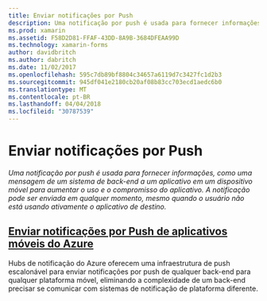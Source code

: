 ```yaml
---
title: Enviar notificações por Push
description: Uma notificação por push é usada para fornecer informações, como uma mensagem de um sistema de back-end a um aplicativo em um dispositivo móvel para aumentar o uso e o compromisso do aplicativo. A notificação pode ser enviada em qualquer momento, mesmo quando o usuário não está usando ativamente o aplicativo de destino.
ms.prod: xamarin
ms.assetid: F58D2D81-FFAF-43DD-8A9B-3684DFEAA99D
ms.technology: xamarin-forms
author: davidbritch
ms.author: dabritch
ms.date: 11/02/2017
ms.openlocfilehash: 595c7db89bf8804c34657a6119d7c3427fc1d2b3
ms.sourcegitcommit: 945df041e2180cb20af08b83cc703ecd1aedc6b0
ms.translationtype: MT
ms.contentlocale: pt-BR
ms.lasthandoff: 04/04/2018
ms.locfileid: "30787539"
---
```

# <a name="sending-push-notifications"></a>Enviar notificações por Push

_Uma notificação por push é usada para fornecer informações, como uma mensagem de um sistema de back-end a um aplicativo em um dispositivo móvel para aumentar o uso e o compromisso do aplicativo. A notificação pode ser enviada em qualquer momento, mesmo quando o usuário não está usando ativamente o aplicativo de destino._

## <a name="sending-push-notifications-from-azure-mobile-appsazuremd"></a>[Enviar notificações por Push de aplicativos móveis do Azure](azure.md)

Hubs de notificação do Azure oferecem uma infraestrutura de push escalonável para enviar notificações por push de qualquer back-end para qualquer plataforma móvel, eliminando a complexidade de um back-end precisar se comunicar com sistemas de notificação de plataforma diferente.
